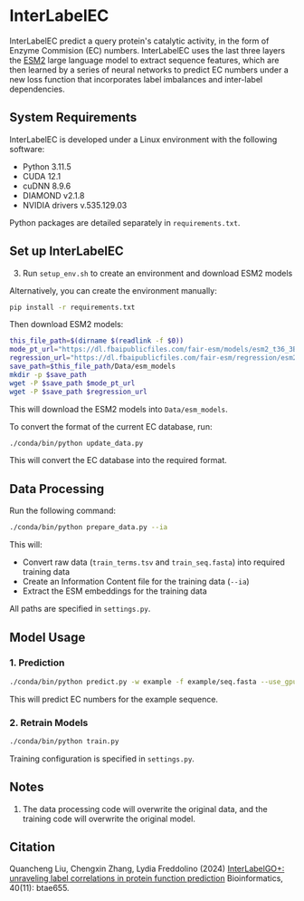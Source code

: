 # InterLabelEC

InterLabelEC predict a query protein's catalytic activity, in the form of Enzyme Commision (EC) numbers. InterLabelEC uses the last three layers the [ESM2](https://github.com/facebookresearch/esm) large language model to extract sequence features, which are then learned by a series of neural networks to predict EC numbers under a new loss function that incorporates label imbalances and inter-label dependencies. 

## System Requirements

InterLabelEC is developed under a Linux environment with the following software:

- Python 3.11.5
- CUDA 12.1
- cuDNN 8.9.6
- DIAMOND v2.1.8
- NVIDIA drivers v.535.129.03

Python packages are detailed separately in `requirements.txt`.

## Set up InterLabelEC

3. Run `setup_env.sh` to create an environment and download ESM2 models

Alternatively, you can create the environment manually:

```bash
pip install -r requirements.txt
```

Then download ESM2 models:

```bash
this_file_path=$(dirname $(readlink -f $0))
mode_pt_url="https://dl.fbaipublicfiles.com/fair-esm/models/esm2_t36_3B_UR50D.pt"
regression_url="https://dl.fbaipublicfiles.com/fair-esm/regression/esm2_t36_3B_UR50D-contact-regression.pt"
save_path=$this_file_path/Data/esm_models
mkdir -p $save_path
wget -P $save_path $mode_pt_url
wget -P $save_path $regression_url
```

This will download the ESM2 models into `Data/esm_models`.

To convert the format of the current EC database, run:

```bash
./conda/bin/python update_data.py
```

This will convert the EC database into the required format.

## Data Processing

Run the following command:

```bash
./conda/bin/python prepare_data.py --ia
```

This will:
- Convert raw data (`train_terms.tsv` and `train_seq.fasta`) into required training data
- Create an Information Content file for the training data (`--ia`)
- Extract the ESM embeddings for the training data

All paths are specified in `settings.py`.

## Model Usage

### 1. Prediction

```bash
./conda/bin/python predict.py -w example -f example/seq.fasta --use_gpu
```

This will predict EC numbers for the example sequence.

### 2. Retrain Models

```bash
./conda/bin/python train.py
```

Training configuration is specified in `settings.py`.

## Notes

1. The data processing code will overwrite the original data, and the training code will overwrite the original model.

## Citation

Quancheng Liu, Chengxin Zhang, Lydia Freddolino (2024)
[InterLabelGO+: unraveling label correlations in protein function prediction](https://doi.org/10.1093/bioinformatics/btae655)
Bioinformatics, 40(11): btae655.

